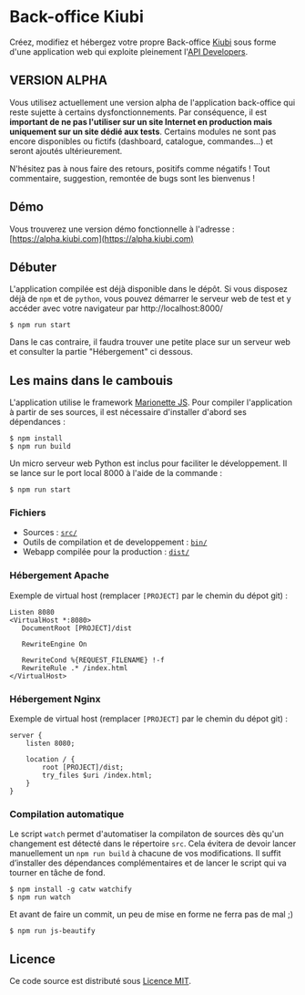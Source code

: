 # Back-office Kiubi


Créez, modifiez et hébergez votre propre Back-office [Kiubi](https://www.kiubi.com) sous forme d'une application web
qui exploite pleinement l'[API Developers](https://aide.kiubi.com/api-developers.html).


## VERSION ALPHA

Vous utilisez actuellement une version alpha de l'application back-office qui reste sujette à certains dysfonctionnements.
Par conséquence, il est **important de ne pas l'utiliser sur un site Internet en production mais uniquement sur un site
dédié aux tests**. Certains modules ne sont pas encore disponibles ou fictifs (dashboard, catalogue, commandes...) et
seront ajoutés ultérieurement.

N'hésitez pas à nous faire des retours, positifs comme négatifs ! Tout commentaire, suggestion, remontée de bugs sont
les bienvenus !


## Démo

Vous trouverez une version démo fonctionnelle à l'adresse : [https://alpha.kiubi.com](https://alpha.kiubi.com)


## Débuter

L'application compilée est déjà disponible dans le dépôt. Si vous disposez déjà de `npm` et de `python`, vous pouvez
démarrer le serveur web de test et y accéder avec votre navigateur par http://localhost:8000/

	$ npm run start
	
Dans le cas contraire, il faudra trouver une petite place sur un serveur web et consulter la partie "Hébergement" ci
dessous.


## Les mains dans le cambouis

L'application utilise le framework [Marionette JS](https://marionettejs.com/). Pour compiler l'application à partir de
ses sources, il est nécessaire d'installer d'abord ses dépendances :

	$ npm install
	$ npm run build

Un micro serveur web Python est inclus pour faciliter le développement. Il se lance sur le port local 8000 à l'aide de
la commande :

	$ npm run start


### Fichiers

- Sources : [`src/`](src/)
- Outils de compilation et de developpement : [`bin/`](bin/)
- Webapp compilée pour la production : [`dist/`](dist/)


### Hébergement Apache

Exemple de virtual host (remplacer `[PROJECT]` par le chemin du dépot git) :

	Listen 8080
	<VirtualHost *:8080>
	   DocumentRoot [PROJECT]/dist

	   RewriteEngine On

	   RewriteCond %{REQUEST_FILENAME} !-f
	   RewriteRule .* /index.html
	</VirtualHost>


### Hébergement Nginx

Exemple de virtual host (remplacer `[PROJECT]` par le chemin du dépot git) :

	server {
	    listen 8080;

	    location / {
	        root [PROJECT]/dist;
	        try_files $uri /index.html;
	    }
	}


### Compilation automatique

Le script `watch` permet d'automatiser la compilaton de sources dès qu'un changement est détecté dans le répertoire
`src`. Cela évitera de devoir lancer manuellement un `npm run build` à chacune de vos modifications. Il suffit
d’installer des dépendances complémentaires et de lancer le script qui va tourner en tâche de fond.

	$ npm install -g catw watchify
	$ npm run watch

Et avant de faire un commit, un peu de mise en forme ne ferra pas de mal ;)

	$ npm run js-beautify


## Licence

Ce code source est distributé sous [Licence MIT](http://www.opensource.org/licenses/MIT).